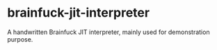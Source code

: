 # brainfuck-jit-interpreter
A handwritten Brainfuck JIT interpreter, mainly used for demonstration purpose.
